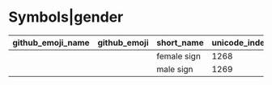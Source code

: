 # Symbols|gender

|github_emoji_name|github_emoji|short_name|unicode_index|
|---|---|---|---|
|||female sign|1268|
|||male sign|1269|

